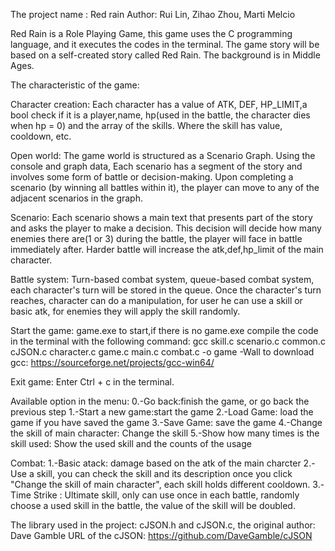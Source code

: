 The project name : Red rain
Author: Rui Lin, Zihao Zhou, Marti Melcio

Red Rain is a Role Playing Game, this game uses the C programming language, and it executes the codes in the terminal. The game story will be based on a self-created story called Red Rain. The background is in Middle Ages.

The characteristic of the game:

Character creation:	Each character has a value of ATK, DEF, HP_LIMIT,a bool check if it is a player,name, hp(used in the battle, the character dies when hp = 0) and the array of the skills. Where the skill has value, cooldown, etc.

Open world: The game world is structured as a Scenario Graph. Using the console and graph data, Each scenario has a segment of the story and involves some form of battle or decision-making. Upon completing a scenario (by winning all battles within it), the player can move to any of the adjacent scenarios in the graph.

Scenario: Each scenario shows a main text that presents part of the story and asks the player to make a decision. This decision will decide how many enemies there are(1 or 3) during the battle, the player will face in battle immediately after. Harder battle will increase the atk,def,hp_limit of the main character.

Battle system: Turn-based combat system, queue-based combat system, each character's turn will be stored in the queue. Once the character's turn reaches, character can do a manipulation, for user he can use a skill or basic atk, for enemies they will apply the skill randomly.

Start the game: game.exe to start,if there is no game.exe compile the code in the terminal with the following command:
gcc skill.c scenario.c common.c cJSON.c character.c game.c main.c combat.c  -o game -Wall
to download gcc:  https://sourceforge.net/projects/gcc-win64/

Exit game: Enter Ctrl + c in the terminal.

Available option in the menu:
0.-Go back:finish the game, or go back the previous step
1.-Start a new game:start the game
2.-Load Game: load the game if you have saved the game
3.-Save Game: save the game
4.-Change the skill of main character: Change the skill
5.-Show how many times is the skill used: Show the used skill and the counts of the usage

Combat:
1.-Basic atack: damage based on the atk of the main charcter
2.-Use a skill, you can check the skill and its description once you click "Change the skill of main character", each skill holds different cooldown.
3.-Time Strike : Ultimate skill, only can use once in each battle, randomly choose a used skill in the battle, the value of the skill will be doubled.

The library used in the project: cJSON.h and cJSON.c, 
the original author:	Dave Gamble         URL of the cJSON: https://github.com/DaveGamble/cJSON
